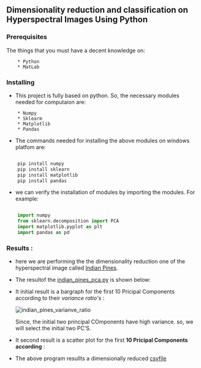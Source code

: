 ## Dimensionality reduction and classification on Hyperspectral Images Using Python

### Prerequisites

The things that you must have a decent knowledge on: 
```
    * Python
    * MatLab
```

### Installing

* This project is fully based on python. So, the necessary modules needed for computaion are:
```
    * Numpy
    * Sklearm
    * Matplotlib
    * Pandas
```
* The commands needed for installing the above modules on windows platfom are:
```python

    pip install numpy
    pip install sklearn
    pip install matplotlib
    pip install pandas
```
* we can verify the installation of modules by  importing the modules. For example:
```python

    import numpy
    from sklearn.decomposition import PCA 
    import matplotlib.pyplot as plt
    import pandas as pd
```
### Results :

* here we are performing the the dimensionality reduction one of the hyperspectral image called [Indian Pines](http://www.ehu.eus/ccwintco/index.php/Hyperspectral_Remote_Sensing_Scenes).

* The resultof the [indian_pines_pca.py](https://github.com/syamkakarla98/Dimensionality-reduction-and-classification-on-Hyperspectral-Images-Using-Python/blob/master/indian_pines_pca.py) is shown below:

* It initial result is a bargraph for the first 10 Pricipal Components according to their _variance ratio's_ :

    ![indian_pines_varianve_ratio](https://user-images.githubusercontent.com/36328597/41495831-56fff622-714e-11e8-87ab-731c11d14bab.JPG)
      
   Since, the initial two principal COmponents have high variance. so, we will select the initial two PC'S.
      
* It second result is a scatter plot for the first **10 Pricipal Components according** :


* The above program resullts a dimensionally reduced [csvfile]()
